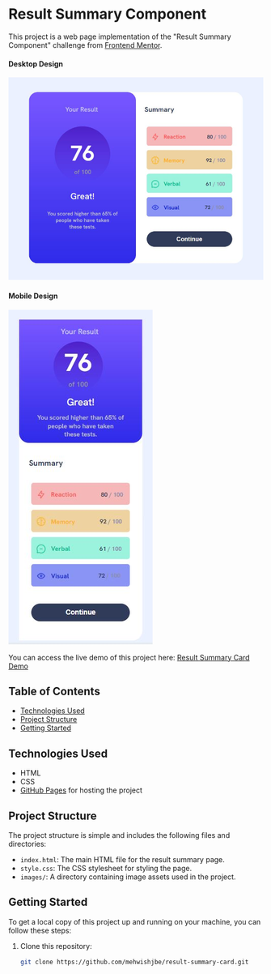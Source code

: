 # Result Summary Component

This project is a web page implementation of the "Result Summary Component" challenge from [Frontend Mentor](https://www.frontendmentor.io/challenges/results-summary-component-CE_K6s0maV). 

#### Desktop Design
![NFT Card Preview](./images/desktop-version.JPG)

#### Mobile Design
![NFT Card Preview](./images/mobile-version.JPG)

You can access the live demo of this project here: [Result Summary Card Demo](https://mehwishjbe.github.io/result-summary-card/)

## Table of Contents

- [Technologies Used](#technologies-used)
- [Project Structure](#project-structure)
- [Getting Started](#getting-started)

## Technologies Used

- HTML
- CSS
- [GitHub Pages](https://pages.github.com/) for hosting the project

## Project Structure

The project structure is simple and includes the following files and directories:

- `index.html`: The main HTML file for the result summary page.
- `style.css`: The CSS stylesheet for styling the page.
- `images/`: A directory containing image assets used in the project.

## Getting Started

To get a local copy of this project up and running on your machine, you can follow these steps:

1. Clone this repository:

   ```bash
   git clone https://github.com/mehwishjbe/result-summary-card.git
